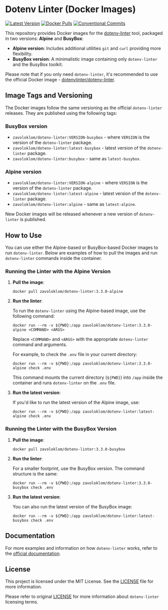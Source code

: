 # Dotenv Linter (Docker Images)

[![Latest Version](https://img.shields.io/docker/v/zavoloklom/dotenv-linter?style=for-the-badge&label=Latest%20Version)](https://hub.docker.com/r/zavoloklom/dotenv-linter)
[![Docker Pulls](https://img.shields.io/docker/pulls/zavoloklom/dotenv-linter?style=for-the-badge)](https://hub.docker.com/r/zavoloklom/dotenv-linter)
[![Conventional Commits](https://img.shields.io/badge/Conventional%20Commits-1.0.0-%23FE5196?logo=conventionalcommits&logoColor=white&style=for-the-badge)](https://conventionalcommits.org)

This repository provides Docker images for the [dotenv-linter](https://github.com/dotenv-linter/dotenv-linter) tool,
packaged in two versions: **Alpine** and **BusyBox**:

- **Alpine version**: Includes additional utilities `git` and `curl` providing more flexibility.
- **BusyBox version**: A minimalistic image containing only `dotenv-linter` and the BusyBox toolkit.

Please note that if you only need `dotenv-linter`, it's recommended to use the official Docker
image - [dotenvlinter/dotenv-linter](https://hub.docker.com/r/dotenvlinter/dotenv-linter).

## Image Tags and Versioning

The Docker images follow the same versioning as the official `dotenv-linter` releases. They are published using the
following tags:

### BusyBox version

- `zavoloklom/dotenv-linter:VERSION-busybox` - where `VERSION` is the version of the `dotenv-linter` package.
- `zavoloklom/dotenv-linter:latest-busybox` - latest version of the `dotenv-linter` package.
- `zavoloklom/dotenv-linter:busybox` - same as `latest-busybox`.

### Alpine version

- `zavoloklom/dotenv-linter:VERSION-alpine` - where `VERSION` is the version of the `dotenv-linter` package.
- `zavoloklom/dotenv-linter:latest-alpine` - latest version of the `dotenv-linter` package.
- `zavoloklom/dotenv-linter:alpine` - same as `latest-alpine`.

New Docker images will be released whenever a new version of `dotenv-linter` is published.

## How to Use

You can use either the Alpine-based or BusyBox-based Docker images to run `dotenv-linter`. Below are examples of how to
pull the images and run `dotenv-linter` commands inside the container.

### Running the Linter with the Alpine Version

1. **Pull the image**:

   ```shell
   docker pull zavoloklom/dotenv-linter:3.3.0-alpine
   ```

2. **Run the linter**:

   To run the `dotenv-linter` using the Alpine-based image, use the following command:

   ```shell
   docker run --rm -v ${PWD}:/app zavoloklom/dotenv-linter:3.3.0-alpine <COMMAND> <ARGS>
   ```

   Replace `<COMMAND>` and `<ARGS>` with the appropriate `dotenv-linter` command and arguments.

   For example, to check the `.env` file in your current directory:

   ```shell
   docker run --rm -v ${PWD}:/app zavoloklom/dotenv-linter:3.3.0-alpine check .env
   ```

   This command mounts the current directory (`${PWD}`) into `/app` inside the container and runs `dotenv-linter` on
   the `.env` file.

3. **Run the latest version**:

   If you'd like to run the latest version of the Alpine image, use:

   ```shell
   docker run --rm -v ${PWD}:/app zavoloklom/dotenv-linter:latest-alpine check .env
   ```

### Running the Linter with the BusyBox Version

1. **Pull the image**:

   ```shell
   docker pull zavoloklom/dotenv-linter:3.3.0-busybox
   ```

2. **Run the linter**:

   For a smaller footprint, use the BusyBox version. The command structure is the same:

   ```shell
   docker run --rm -v ${PWD}:/app zavoloklom/dotenv-linter:3.3.0-busybox check .env
   ```

3. **Run the latest version**:

   You can also run the latest version of the BusyBox image:

   ```shell
   docker run --rm -v ${PWD}:/app zavoloklom/dotenv-linter:latest-busybox check .env
   ```

## Documentation

For more examples and information on how `dotenv-linter` works, refer to
the [official documentation](https://dotenv-linter.github.io/).

## License

This project is licensed under the MIT License. See the [LICENSE](./LICENSE) file for more information.

Please refer to original [LICENSE](https://github.com/dotenv-linter/dotenv-linter/blob/master/LICENSE) for more
information about `dotenv-linter` licensing terms.
